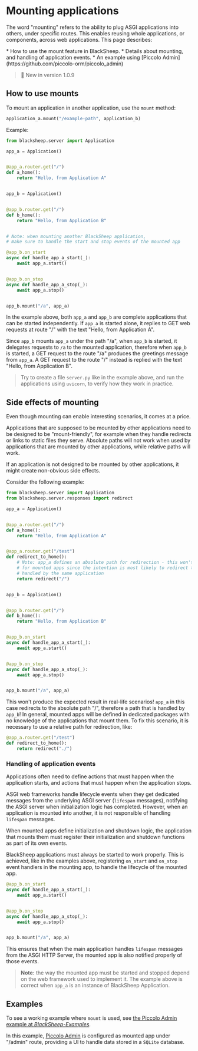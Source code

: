 # Mounting applications

The word "mounting" refers to the ability to plug ASGI applications into
others, under specific routes. This enables reusing whole applications, or
components, across web applications. This page describes:

<div class="check-list"></div>
* How to use the mount feature in BlackSheep.
* Details about mounting, and handling of application events.
* An example using [Piccolo Admin](https://github.com/piccolo-orm/piccolo_admin)

> 🚀 New in version 1.0.9

## How to use mounts

To mount an application in another application, use the `mount` method:

```python
application_a.mount("/example-path", application_b)
```

Example:

```python
from blacksheep.server import Application

app_a = Application()


@app_a.router.get("/")
def a_home():
    return "Hello, from Application A"


app_b = Application()


@app_b.router.get("/")
def b_home():
    return "Hello, from Application B"


# Note: when mounting another BlackSheep application,
# make sure to handle the start and stop events of the mounted app

@app_b.on_start
async def handle_app_a_start(_):
    await app_a.start()


@app_b.on_stop
async def handle_app_a_stop(_):
    await app_a.stop()


app_b.mount("/a", app_a)

```

In the example above, both `app_a` and `app_b` are complete applications that
can be started independently. If `app_a` is started alone, it replies to GET
web requests at route "/" with the text "Hello, from Application A".

Since `app_b` mounts `app_a` under the path "/a", when `app_b` is started, it
delegates requests to `/a` to the mounted application, therefore when `app_b`
is started, a GET request to the route "/a" produces the greetings message
from `app_a`. A GET request to the route "/" instead is replied with the text
"Hello, from Application B".

> Try to create a file `server.py` like in the example above, and run the
> applications using `uvicorn`, to verify how they work in practice.

## Side effects of mounting
Even though mounting can enable interesting scenarios, it comes at a price.

Applications that are supposed to be mounted by other applications need to be
designed to be "mount-friendly", for example when they handle redirects or
links to static files they serve. Absolute paths will not work when used by
applications that are mounted by other applications, while relative paths will
work.

If an application is not designed to be mounted by other applications, it might
create non-obvious side effects.

Consider the following example:

```python
from blacksheep.server import Application
from blacksheep.server.responses import redirect

app_a = Application()


@app_a.router.get("/")
def a_home():
    return "Hello, from Application A"


@app_a.router.get("/test")
def redirect_to_home():
    # Note: app_a defines an absolute path for redirection - this won't work
    # for mounted apps since the intention is most likely to redirect to a path
    # handled by the same application
    return redirect("/")


app_b = Application()


@app_b.router.get("/")
def b_home():
    return "Hello, from Application B"


@app_b.on_start
async def handle_app_a_start(_):
    await app_a.start()


@app_b.on_stop
async def handle_app_a_stop(_):
    await app_a.stop()


app_b.mount("/a", app_a)

```

This won't produce the expected result in real-life scenarios! `app_a` in this
case redirects to the absolute path "/", therefore a path that is handled by
`app_b`! In general, mounted apps will be defined in dedicated packages with
no knowledge of the applications that mount them. To fix this scenario, it is
necessary to use a relative path for redirection, like:

```python
@app_a.router.get("/test")
def redirect_to_home():
    return redirect("./")
```

### Handling of application events
Applications often need to define actions that must happen when the application
starts, and actions that must happen when the application stops.

ASGI web frameworks handle lifecycle events when they get dedicated messages
from the underlying ASGI server (`lifespan` messages), notifying the ASGI
server when initialization logic has completed. However, when an application is
mounted into another, it is not responsible of handling `lifespan` messages.

When mounted apps define initialization and shutdown logic, the application
that mounts them must register their initialization and shutdown functions as
part of its own events.

BlackSheep applications must always be started to work properly. This is
achieved, like in the examples above, registering `on_start` and `on_stop`
event handlers in the mounting app, to handle the lifecycle of the mounted app.

```python
@app_b.on_start
async def handle_app_a_start(_):
    await app_a.start()


@app_b.on_stop
async def handle_app_a_stop(_):
    await app_a.stop()


app_b.mount("/a", app_a)
```

This ensures that when the main application handles `lifespan` messages from
the ASGI HTTP Server, the mounted app is also notified properly of those
events.

> **Note:** the way the mounted app must be started and stopped depend on the
> web framework used to implement it. The example above is correct when `app_a`
> is an instance of BlackSheep Application.

## Examples
To see a working example where `mount` is used, see [the Piccolo Admin example
at
_BlackSheep-Examples_](https://github.com/Neoteroi/BlackSheep-Examples/tree/main/piccolo-admin).

In this example, [Piccolo Admin](https://github.com/piccolo-orm/piccolo_admin)
is configured as mounted app under "/admin" route, providing a UI to handle
data stored in a `SQLite` database.
